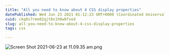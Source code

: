 ```yaml
---
title: "All you need to know about 4 CSS display properties"
datePublished: Wed Jun 23 2021 01:12:23 GMT+0000 (Coordinated Universal Time)
cuid: ckq8s7rme02qjt0s1h0w8fvod
slug: all-you-need-to-know-about-4-css-display-properties
tags: css

---
```



![Screen Shot 2021-06-23 at 11.09.35 am.png](https://cdn.hashnode.com/res/hashnode/image/upload/v1624410706579/X6e78g9_1.png)

